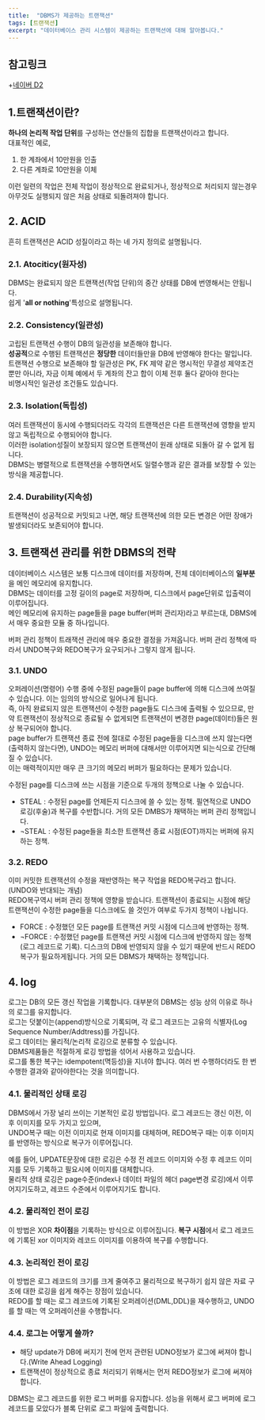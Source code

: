 ```yaml
---
title:  "DBMS가 제공하는 트랜잭션"
tags: [트랜잭션]
excerpt: "데이터베이스 관리 시스템이 제공하는 트랜잭션에 대해 알아봅니다."
---
```


## 참고링크
+[네이버 D2](https://d2.naver.com/helloworld/407507)

## 1.트랜잭션이란?
**하나의 논리적 작업 단위**를 구성하는 연산들의 집합을 트랜잭션이라고 합니다.  
대표적인 예로,  
1. 한 계좌에서 10만원을 인출
2. 다른 계좌로 10만원을 이체

이런 일련의 작업은 전체 작업이 정상적으로 완료되거나, 정상적으로 처리되지 않는경우 아무것도 실행되지 않은 처음 상태로 되돌려져야 합니다.

## 2. ACID
흔히 트랜잭션은 ACID 성질이라고 하는 네 가지 정의로 설명됩니다.
### 2.1. Atociticy(원자성)
DBMS는 완료되지 않은 트랜잭션(작업 단위)의 중간 상태를 DB에 번영해서는 안됩니다.  
쉽게 '**all or nothing**'특성으로 설명됩니다.  
### 2.2. Consistency(일관성)
고립된 트랜잭션 수행이 DB의 일관성을 보존해야 합니다.  
**성공적**으로 수행된 트랜잭션은 **정당한** 데이터들만을 DB에 반영해야 한다는 말입니다.  
트랜잭션 수행으로 보존해야 할 일관성은 PK, FK 제약 같은 명시적인 무결성 제약조건 뿐만 아니라, 자금 이체 예에서 두 계좌의 잔고 합이 이체 전후 둘다 같아야 한다는  
비명시적인 일관성 조건들도 있습니다.  
### 2.3. Isolation(독립성)
여러 트랜잭션이 동시에 수행되더라도 각각의 트랜잭션은 다른 트랜잭션에 영향을 받지않고 독립적으로 수행되어야 합니다.  
이러한 isolation성질이 보장되지 않으면 트랜잭션이 원래 상태로 되돌아 갈 수 없게 됩니다.  
DBMS는 병렬적으로 트랜잭션을 수행하면서도 일렬수행과 같은 결과를 보장할 수 있는 방식을 제공합니다.  
### 2.4. Durability(지속성)
트랜잭션이 성공적으로 커밋되고 나면, 해당 트랜잭션에 의한 모든 변경은 어떤 장애가 발생되더라도 보존되어야 합니다.

## 3. 트랜잭션 관리를 위한 DBMS의 전략
데이터베이스 시스템은 보통 디스크에 데이터를 저장하며, 전체 데이터베이스의 **일부분**을 메인 메모리에 유지합니다.  
DBMS는 데이터를 고정 길이의 page로 저장하며, 디스크에서 page단위로 입출력이 이루어집니다.  
메인 메모리에 유지하는 page들을 page buffer(버퍼 관리자)라고 부르는대, DBMS에서 매우 중요한 모듈 중 하나입니다.  

버퍼 관리 정책이 트래잭션 관리에 매우 중요한 결정을 가져옵니다. 버퍼 관리 정책에 따라서 UNDO복구와 REDO복구가 요구되거나 그렇지 않게 됩니다.  

### 3.1. UNDO
오퍼레이션(명령어) 수행 중에 수정된 page들이 page buffer에 의해 디스크에 쓰여질 수 있습니다. 이는 임의의 방식으로 일어나게 됩니다.  
즉, 아직 완료되지 않은 트랜잭션이 수정한 page들도 디스크에 출력될 수 있으므로, 만약 트랜잭션이 정상적으로 종료될 수 없게되면 트랜잭션이 변경한 page(데이터)들은 원상 복구되어야 합니다.  
page buffer가 트랜잭션 종료 전에 절대로 수정된 page들을 디스크에 쓰지 않는다면(출력하지 않는다면), UNDO는 메모리 버퍼에 대해서만 이루어지면 되는식으로 간단해 질 수 있습니다.  
이는 매력적이지만 매우 큰 크기의 메모리 버퍼가 필요하다는 문제가 있습니다.  

수정된 page를 디스크에 쓰는 시점을 기준으로 두개의 정책으로 나눌 수 있습니다.  
- STEAL : 수정된 page를 언제든지 디스크에 쓸 수 있는 정책. 필연적으로 UNDO 로깅(후술)과 복구를 수반합니다. 거의 모든 DMBS가 채택하는 버퍼 관리 정책입니다.
- ¬STEAL : 수정된 page들을 최소한 트랜잭션 종료 시점(EOT)까지는 버퍼에 유지하는 정책.

### 3.2. REDO
이미 커밋한 트랜잭션의 수정을 재반영하는 복구 작업을 REDO복구라고 합니다.(UNDO와 반대되는 개념)  
REDO복구역시 버퍼 관리 정책에 영향을 받습니다. 트랜잭션이 종료되는 시점에 해당 트랜잭션이 수정한 page들을 디스크에도 쓸 것인가 여부로 두가지 정책이 나뉩니다.  
- FORCE : 수정했던 모든 page를 트랜잭션 커밋 시점에 디스크에 반영하는 정책.
- ¬FORCE : 수정했던 page를 트랜잭션 커밋 시점에 디스크에 반영하지 않는 정책(로그 레코드로 기록). 디스크의 DB에 반영되지 않을 수 있기 때문에 반드시 REDO 복구가 필요하게됩니다. 거의 모든 DBMS가 채택하는 정책입니다.

## 4. log
로그는 DB의 모든 갱신 작업을 기록합니다. 대부분의 DBMS는 성능 상의 이유로 하나의 로그를 유지합니다.  
로그는 덧붙이는(append)방식으로 기록되며, 각 로그 레코드는 고유의 식별자(Log Sequence Number/Addtress)를 가집니다.  
로그 데이터는 물리적/논리적 로깅으로 분류할 수 있습니다.  
DBMS제품들은 적절하게 로깅 방법을 섞어서 사용하고 있습니다.  
로그를 통한 복구는 idempotent(멱등성)을 지녀야 합니다. 여러 번 수행하더라도 한 번 수행한 결과와 같아야한다는 것을 의미합니다.  

### 4.1. 물리적인 상태 로깅
DBMS에서 가장 널리 쓰이는 기본적인 로깅 방법입니다. 로그 레코드는 갱신 이전, 이후 이미지를 모두 가지고 있으며,  
UNDO복구 때는 이전 이미지로 현재 이미지를 대체하며, REDO복구 때는 이후 이미지를 반영하는 방식으로 복구가 이루어집니다.  

예를 들어, UPDATE문장에 대한 로깅은 수정 전 레코드 이미지와 수정 후 레코드 이미지를 모두 기록하고 필요시에 이미지를 대체합니다.  
물리적 상태 로깅은 page수준(index나 데이터 파일의 헤더 page변경 로깅)에서 이루어지기도하고, 레코드 수준에서 이루어지기도 합니다.  

### 4.2. 물리적인 전이 로깅
이 방법은 XOR **차이점**을 기록하는 방식으로 이루어집니다. **복구 시점**에서 로그 레코드에 기록된 xor 이미지와 레코드 이미지를 이용하여 복구를 수행합니다.  

### 4.3. 논리적인 전이 로깅
이 방법은 로그 레코드의 크기를 크게 줄여주고 물리적으로 복구하기 쉽지 않은 자료 구조에 대한 로깅을 쉽게 해주는 장점이 있습니다.  
REDO를 할 때는 로그 레코드에 기록된 오퍼레이션(DML,DDL)을 재수행하고, UNDO를 할 때는 역 오퍼레이션을 수행합니다.

### 4.4. 로그는 어떻게 쓸까?
- 해당 update가 DB에 써지기 전에 먼저 관련된 UDNO정보가 로그에 써져야 합니다.(Write Ahead Logging)
- 트랜잭션이 정상적으로 종료 처리되기 위해서는 먼저 REDO정보가 로그에 써져야합니다.

DBMS는 로그 레코드를 위한 로그 버퍼를 유지합니다. 성능을 위해서 로그 버퍼에 로그 레코드를 모았다가 블록 단위로 로그 파일에 출력합니다.
